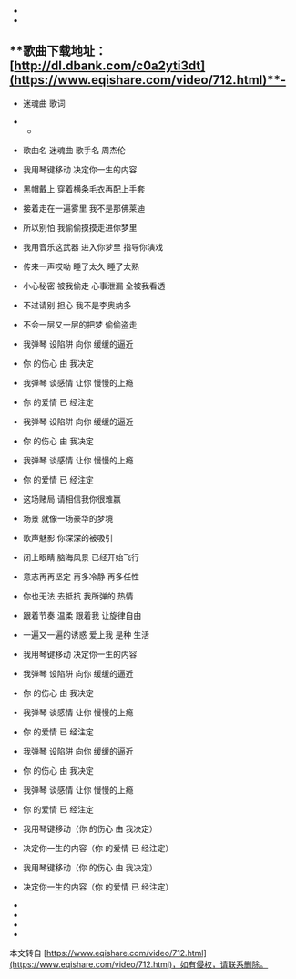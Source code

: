 -
-
**歌曲下载地址：[http://dl.dbank.com/c0a2yti3dt](https://www.eqishare.com/video/712.html)**-
-

*   迷魂曲 歌词
    
*   -
    
*   歌曲名 迷魂曲 歌手名 周杰伦
    
*   我用琴键移动 决定你一生的内容
    
*   黑帽戴上 穿着横条毛衣再配上手套
    
*   接着走在一遍雾里 我不是那佛莱迪
    
*   所以别怕 我偷偷摸摸走进你梦里
    
*   我用音乐这武器 进入你梦里 指导你演戏
    
*   传来一声哎呦 睡了太久 睡了太熟
    
*   小心秘密 被我偷走 心事泄漏 全被我看透
    
*   不过请别 担心 我不是李奥纳多
    
*   不会一层又一层的把梦 偷偷盗走
    
*   我弹琴 设陷阱 向你 缓缓的逼近
    
*   你 的伤心 由 我决定
    
*   我弹琴 谈感情 让你 慢慢的上瘾
    
*   你 的爱情 已 经注定
    
*   我弹琴 设陷阱 向你 缓缓的逼近
    
*   你 的伤心 由 我决定
    
*   我弹琴 谈感情 让你 慢慢的上瘾
    
*   你 的爱情 已 经注定
    
*   这场赌局 请相信我你很难赢
    
*   场景 就像一场豪华的梦境
    
*   歌声魅影 你深深的被吸引
    
*   闭上眼睛 脑海风景 已经开始飞行
    
*   意志再再坚定 再多冷静 再多任性
    
*   你也无法 去抵抗 我所弹的 热情
    
*   跟着节奏 温柔 跟着我 让旋律自由
    
*   一遍又一遍的诱惑 爱上我 是种 生活
    
*   我用琴键移动 决定你一生的内容
    
*   我弹琴 设陷阱 向你 缓缓的逼近
    
*   你 的伤心 由 我决定
    
*   我弹琴 谈感情 让你 慢慢的上瘾
    
*   你 的爱情 已 经注定
    
*   我弹琴 设陷阱 向你 缓缓的逼近
    
*   你 的伤心 由 我决定
    
*   我弹琴 谈感情 让你 慢慢的上瘾
    
*   你 的爱情 已 经注定
    
*   我用琴键移动（你 的伤心 由 我决定）
    
*   决定你一生的内容（你 的爱情 已 经注定）
    
*   我用琴键移动（你 的伤心 由 我决定）
    
*   决定你一生的内容（你 的爱情 已 经注定）
    

-
-
-

-

本文转自 [https://www.eqishare.com/video/712.html](https://www.eqishare.com/video/712.html)，如有侵权，请联系删除。